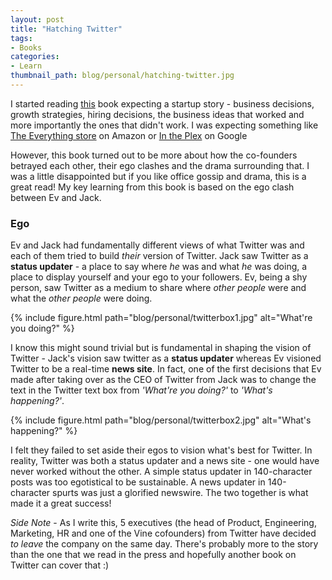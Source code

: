 ```yaml
---
layout: post
title: "Hatching Twitter"
tags:
- Books
categories:
- Learn
thumbnail_path: blog/personal/hatching-twitter.jpg
---
```


I started reading [this](www.amazon.com/Hatching-Twitter-Story-Friendship-Betrayal/dp/1591847087/ref=sr_1_1) book expecting a startup story - business decisions, growth strategies, hiring decisions, the business ideas that worked and more importantly the ones that didn't work. I was expecting something like [The Everything store](www.amazon.com/Everything-Store-Jeff-Bezos-Amazon/dp/0316219282/ref=sr_1_1) on Amazon or [In the Plex](www.amazon.com/Plex-Google-Thinks-Works-Shapes/dp/1416596585/ref=sr_1_1) on Google

However, this book turned out to be more about  how the co-founders betrayed each other, their ego clashes and the drama surrounding that. I was a little disappointed but if you like office gossip and drama, this is a great read! My key learning from this book is based on the ego clash between Ev and Jack.

### Ego

Ev and Jack had fundamentally different views of what Twitter was and each of them tried to build *their* version of Twitter. Jack saw Twitter as a **status updater** - a place to say where *he* was and what *he* was doing, a place to display yourself and your ego to your followers. Ev, being a shy person, saw Twitter as a medium to share where *other people* were and what the *other people* were doing.

{% include figure.html path="blog/personal/twitterbox1.jpg" alt="What're you doing?" %}

I know this might sound trivial but is fundamental in shaping the vision of Twitter - Jack's vision saw twitter as a **status updater** whereas Ev visioned Twitter to be a real-time **news site**. In fact, one of the first decisions that Ev made after taking over as the CEO of Twitter from Jack was to change the text in the Twitter text box from *'What're you doing?'* to *'What's happening?'*.

{% include figure.html path="blog/personal/twitterbox2.jpg" alt="What's happening?" %}

I felt they failed to set aside their egos to vision what's best for Twitter. In reality, Twitter was both a status updater and a news site - one would have never worked without the other. A simple status updater in 140-character posts was too egotistical to be sustainable. A news updater in 140-character spurts was just a glorified newswire. The two together is what made it a great success!

*Side Note* - As I write this, 5 executives (the head of Product, Engineering, Marketing, HR and one of the Vine cofounders) from Twitter have decided *to leave* the company on the same day. There's probably more to the story than the one that we read in the press and hopefully another book on Twitter can cover that :)